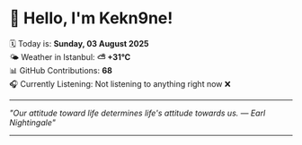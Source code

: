 # 👋 Hello, I'm Kekn9ne!

🗓️ Today is: **Sunday, 03 August 2025**  
🌤️ Weather in Istanbul: **⛅️  +31°C**  
📊 GitHub Contributions: **68**  
🎧 Currently Listening: Not listening to anything right now ❌

---

_"Our attitude toward life determines life's attitude towards us. — *Earl Nightingale*"_

---
